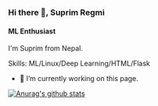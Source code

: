 ### Hi there 👋, Suprim Regmi
#### ML Enthusiast
I'm Suprim from Nepal.

Skills: ML/Linux/Deep Learning/HTML/Flask

- 🔭 I’m currently working on this page. 


[![Anurag's github stats](https://github-readme-stats.vercel.app/api?username=supriem)](https://github.com/anuraghazra/github-readme-stats)








